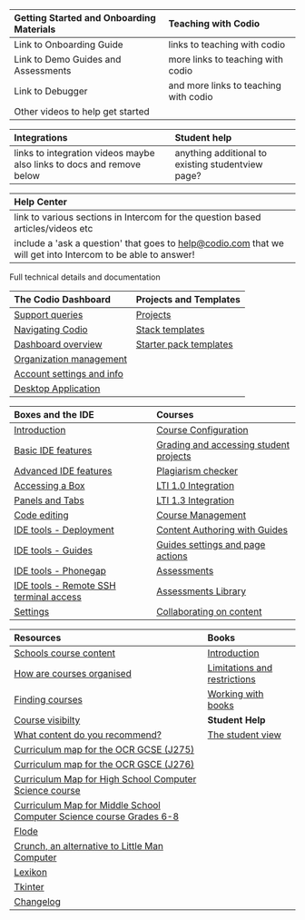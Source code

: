 
| **Getting Started and Onboarding Materials** |  **Teaching with Codio** |
| :------ |  :----------- |
| Link to Onboarding Guide  |  links to teaching with codio |
| Link to Demo Guides and Assessments | more links to teaching with codio |
| Link to Debugger    |  and more links to teaching with codio |
| Other videos to help get started |


| **Integrations**|  **Student help**|
| :------ |  :----------- |
|links to integration videos maybe also links to docs and remove below  | anything additional to existing studentview page? |

| **Help Center**|
| :------ |
| link to various sections in Intercom for the question based articles/videos etc| 
| include a 'ask a question' that goes to help@codio.com that we will get into Intercom to be able to answer!

Full technical details and documentation

|**The Codio Dashboard** |**Projects and Templates**|
| :------ |  :----------- |
|[Support queries](/dashboard/support)|[](#section-projects)[Projects](/project/projects)|
|[Navigating Codio](/dashboard/navigation)|[](#how_use_stacks)[Stack templates](/project/stacks)|
|[Dashboard overview](/dashboard/overview)|[](#how_use_packs)[Starter pack templates](/project/packs)|
|[Organization management](/dashboard/organisations/)|
|[Account settings and info](/dashboard/account)|
|[Desktop Application](/dashboard/desktopapp)|

|**Boxes and the IDE** |**Courses**|
| :------ |  :----------- |
|[Introduction](/project/ide/introduction)|[Course Configuration](/courses/classes/)|
|[](#int_dev_env)[Basic IDE features](/project/ide/navigation/)|[](#stud_progress)[Grading and accessing student projects](/courses/grading)|
|[](#adv_ide_feat)[Advanced IDE features](/project/ide/features/)|[](#plag)[Plagiarism checker](/courses/plagiarism)|
|[](#boxes)[Accessing a Box](/project/ide/boxes)|[](#lti1_0)[LTI 1.0 Integration](/courses/lti1_0)
|[](#panels_tabs)[Panels and Tabs](/project/ide/panels)|[](#lti1_3)[LTI 1.3 Integration](/courses/lti1_3)
|[](#code_edit)[Code editing](/project/ide/editing)|[Course Management](/courses/coursemanagement)|
|[](#ide_tools)[IDE tools - Deployment](/project/ide/tools/deployment)|[Content Authoring with Guides](/courses/authoring)|
|[IDE tools - Guides](/project/ide/tools/guides/)|[](#page-action-section)[Guides settings and page actions](/courses/settings-actions)|
|[](#phonegap)[IDE tools - Phonegap](/project/ide/tools/phonegap)|[](#autoassessments)[Assessments](/courses/assessments)|
|[](#ssh)[IDE tools - Remote SSH terminal access](/project/ide/tools/ssh)|[](#assessments-library)[Assessments Library](/courses/assessments-library)|
|[](#ide-settings)[Settings](/project/ide/settings)|[Collaborating on content](/courses/collaboration)|


|**Resources** |**Books**|
| :------ |  :----------- |
|[](#school-course-list)[Schools course content](/resources/schoolscontent)|[Introduction](/books/introduction)
|[How are courses organised](/resources/schoolscontent/organization)|[Limitations and restrictions](/books/limitations)
| [Finding courses](/resources/schoolscontent/coursefind)|[](#books-working)[Working with books](/books/manage)
| [Course visibilty](/resources/schoolscontent/courseview)| **Student Help**| 
| [What content do you recommend?](/resources/schoolscontent/recommended)|[The student view](/students)
|[Curriculum map for the OCR GCSE (J275)](/resources/schoolscontent/currmap2012)|
|[Curriculum map for the OCR GSCE (J276)](/resources/schoolscontent/currmap2016)|
|[Curriculum Map for High School Computer Science course](/resources/schoolscontent/currmapcstahigh/)|
|[Curriculum Map for Middle School Computer Science course Grades 6-8](/resources/schoolscontent/currmapcstamiddle/)|
|[Flode](/resources/schoolscontent/flode)|
|[Crunch, an alternative to Little Man Computer](/resources/schoolscontent/crunch)|
|[Lexikon](/resources/schoolscontent/lexikon)|
|[Tkinter](/resources/schoolscontent/tkinter)|
|[Changelog](/resources/changelog)|

